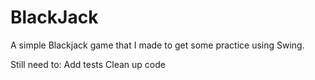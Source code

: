 # BlackJack
A simple Blackjack game that I made to get some practice using Swing. 

Still need to:
  Add tests
   Clean up code
